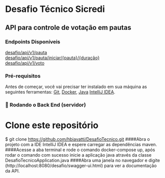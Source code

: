 # Desafio Técnico Sicredi

## API para controle de votação em pautas

### Endpoints Disponíveis
<a href="#pauta">desafio/api/v1/pauta</a><br/>
<a href="#iniciarVotacao">desafio/api/v1/pauta/iniciar/{pauta}/{duração}</a><br/>
<a href="#votar">desafio/api/v1/voto</a><br/>

### Pré-requisitos

Antes de começar, você vai precisar ter instalado em sua máquina as seguintes ferramentas:
[Git](https://git-scm.com), [Docker](https://www.docker.com/products/docker-desktop), [Java](https://docs.aws.amazon.com/corretto/latest/corretto-17-ug/downloads-list.html)
[IntelliJ IDEA](https://www.jetbrains.com/pt-br/idea/download/).

### 🎲 Rodando o Back End (servidor)
# Clone este repositório
$ git clone <https://github.com/hbiavatti/DesafioTecnico.git>
####Abra o projeto com a IDE IntelliJ IDEA e espere carregar as dependências maven.
####Acesse a aba terminal e rode o comando docker-compose up, após rodar o comando com sucesso inicie a aplicação java através da classe DesafioTecnicoApplication.java
####Abra uma janela no navegador e digite (http://localhost:8080/desafio/swagger-ui.html) para ver a documentação da API.
